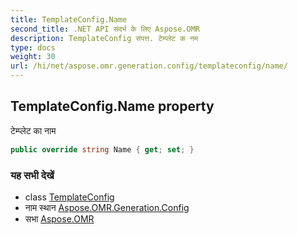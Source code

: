 ```yaml
---
title: TemplateConfig.Name
second_title: .NET API संदर्भ के लिए Aspose.OMR
description: TemplateConfig संपत्त. टेम्प्लेट क नम
type: docs
weight: 30
url: /hi/net/aspose.omr.generation.config/templateconfig/name/
---
```

## TemplateConfig.Name property

टेम्प्लेट का नाम

```csharp
public override string Name { get; set; }
```

### यह सभी देखें

* class [TemplateConfig](../)
* नाम स्थान [Aspose.OMR.Generation.Config](../../templateconfig/)
* सभा [Aspose.OMR](../../../)


